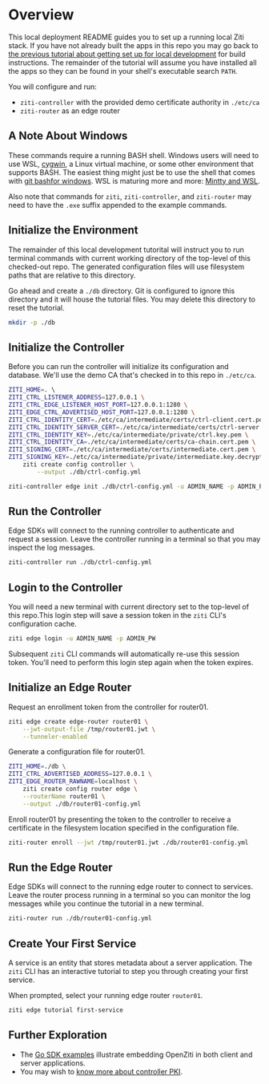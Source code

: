 # Overview

This local deployment README guides you to set up a running local Ziti stack. If you have not already built the apps in this repo you may go back to [the previous tutorial about getting set up for local development](./002-local-dev.md) for build instructions. The remainder of the tutorial will assume you have installed all the apps so they can be found in your shell's executable search `PATH`.

You will configure and run:

- `ziti-controller` with the provided demo certificate authority in `./etc/ca`
- `ziti-router` as an edge router

## A Note About Windows

These commands require a running BASH shell. Windows users will need to use WSL, [cygwin](https://www.cygwin.com/), a Linux virtual machine, or some other environment that supports BASH. The easiest thing might just be to use the shell that comes with [git bashfor windows](https://gitforwindows.org/). WSL is maturing more and more: [Mintty and WSL](https://github.com/mintty/wsltty).

Also note that commands for `ziti`, `ziti-controller`, and `ziti-router` may need to have the `.exe` suffix appended to the example commands.

## Initialize the Environment

The remainder of this local development tutorital will instruct you to run terminal commands with current working directory of the top-level of this checked-out repo. The generated configuration files will use filesystem paths that are relative to this directory.

Go ahead and create a `./db` directory. Git is configured to ignore this directory and it will house the tutorial files. You may delete this directory to reset the tutorial.

```bash
mkdir -p ./db
```

## Initialize the Controller

Before you can run the controller will initialize its configuration and database. We'll use the demo CA that's checked in to this repo in `./etc/ca`.

```bash
ZITI_HOME=. \                              
ZITI_CTRL_LISTENER_ADDRESS=127.0.0.1 \
ZITI_CTRL_EDGE_LISTENER_HOST_PORT=127.0.0.1:1280 \
ZITI_EDGE_CTRL_ADVERTISED_HOST_PORT=127.0.0.1:1280 \
ZITI_CTRL_IDENTITY_CERT=./etc/ca/intermediate/certs/ctrl-client.cert.pem \
ZITI_CTRL_IDENTITY_SERVER_CERT=./etc/ca/intermediate/certs/ctrl-server.cert.pem \
ZITI_CTRL_IDENTITY_KEY=./etc/ca/intermediate/private/ctrl.key.pem \
ZITI_CTRL_IDENTITY_CA=./etc/ca/intermediate/certs/ca-chain.cert.pem \
ZITI_SIGNING_CERT=./etc/ca/intermediate/certs/intermediate.cert.pem \
ZITI_SIGNING_KEY=./etc/ca/intermediate/private/intermediate.key.decrypted.pem \
    ziti create config controller \
        --output ./db/ctrl-config.yml
```

```bash
ziti-controller edge init ./db/ctrl-config.yml -u ADMIN_NAME -p ADMIN_PW
```

## Run the Controller

Edge SDKs will connect to the running controller to authenticate and request a session. Leave the controller running in a terminal so that you may inspect the log messages.

```bash
ziti-controller run ./db/ctrl-config.yml
```

## Login to the Controller

You will need a new terminal with current directory set to the top-level of this repo.This login step will save a session token in the `ziti` CLI's configuration cache.

```bash
ziti edge login -u ADMIN_NAME -p ADMIN_PW
```

Subsequent `ziti` CLI commands will automatically re-use this session token. You'll need to perform this login step again when the token expires.

## Initialize an Edge Router

Request an enrollment token from the controller for router01.

```bash
ziti edge create edge-router router01 \
    --jwt-output-file /tmp/router01.jwt \
    --tunneler-enabled
```

Generate a configuration file for router01.

```bash
ZITI_HOME=./db \
ZITI_CTRL_ADVERTISED_ADDRESS=127.0.0.1 \
ZITI_EDGE_ROUTER_RAWNAME=localhost \
    ziti create config router edge \
    --routerName router01 \
    --output ./db/router01-config.yml
```

Enroll router01 by presenting the token to the controller to receive a certificate in the filesystem location specified in the configuration file.

```bash
ziti-router enroll --jwt /tmp/router01.jwt ./db/router01-config.yml
```

## Run the Edge Router

Edge SDKs will connect to the running edge router to connect to services. Leave the router process running in a terminal so you can monitor the log messages while you continue the tutorial in a new terminal.

```bash
ziti-router run ./db/router01-config.yml
```

## Create Your First Service

A service is an entity that stores metadata about a server application. The `ziti` CLI has an interactive tutorial to step you through creating your first service.

When prompted, select your running edge router `router01`.

```bash
ziti edge tutorial first-service
```

## Further Exploration

- The [Go SDK examples](https://github.com/openziti/sdk-golang/tree/main/example#readme) illustrate embedding OpenZiti in both client and server applications.
- You may wish to [know more about controller PKI](./004-controller-pki.md).
